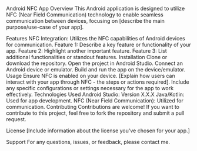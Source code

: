 Android NFC App
Overview
This Android application is designed to utilize NFC (Near Field Communication) technology to enable seamless communication between devices, focusing on [describe the main purpose/use-case of your app].

Features
NFC Integration: Utilizes the NFC capabilities of Android devices for communication.
Feature 1: Describe a key feature or functionality of your app.
Feature 2: Highlight another important feature.
Feature 3: List additional functionalities or standout features.
Installation
Clone or download the repository.
Open the project in Android Studio.
Connect an Android device or emulator.
Build and run the app on the device/emulator.
Usage
Ensure NFC is enabled on your device.
[Explain how users can interact with your app through NFC - the steps or actions required].
Include any specific configurations or settings necessary for the app to work effectively.
Technologies Used
Android Studio: Version X.X.X
Java/Kotlin: Used for app development.
NFC (Near Field Communication): Utilized for communication.
Contributing
Contributions are welcome! If you want to contribute to this project, feel free to fork the repository and submit a pull request.

License
[Include information about the license you've chosen for your app.]

Support
For any questions, issues, or feedback, please contact me.
